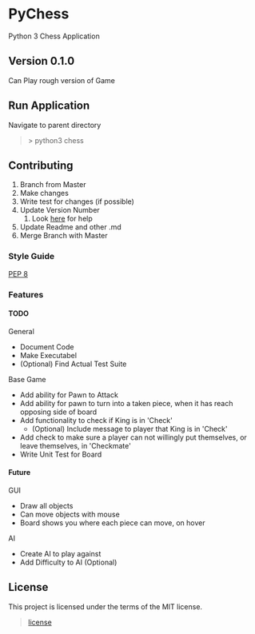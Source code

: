 # PyChess
Python 3 Chess Application

## Version 0.1.0
Can Play rough version of Game

## Run Application
Navigate to parent directory
> \> python3 chess

## Contributing
1. Branch from Master
2. Make changes
3. Write test for changes (if possible)
4. Update Version Number
   1. Look [here](http://semver.org/) for help
5. Update Readme and other .md
6. Merge Branch with Master

### Style Guide
[PEP 8](https://www.python.org/dev/peps/pep-0008/)<br/>

### Features

#### TODO
General
* Document Code
* Make Executabel
* (Optional) Find Actual Test Suite

Base Game
* Add ability for Pawn to Attack
* Add ability for pawn to turn into a taken piece, when it has reach opposing side of board
* Add functionality to check if King is in 'Check'
   * (Optional) Include message to player that King is in 'Check'
* Add check to make sure a player can not willingly put themselves, or leave themselves, in 'Checkmate'
* Write Unit Test for Board

#### Future
GUI
* Draw all objects
* Can move objects with mouse
* Board shows you where each piece can move, on hover

AI
* Create AI to play against
* Add Difficulty to AI (Optional)


## License
This project is licensed under the terms of the MIT license.
> [license](LICENSE.md)
